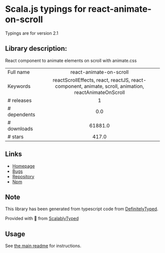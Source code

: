 
# Scala.js typings for react-animate-on-scroll

Typings are for version 2.1

## Library description:
React component to animate elements on scroll with animate.css

|                    |                 |
| ------------------ | :-------------: |
| Full name          | react-animate-on-scroll |
| Keywords           | reactScrollEffects, react, reactJS, react-component, animate, scroll, animation, reactAnimateOnScroll |
| # releases         | 1 |
| # dependents       | 0.0 |
| # downloads        | 61881.0 |
| # stars            | 417.0 |

## Links
- [Homepage](http://dbramwell.github.io/react-animate-on-scroll)
- [Bugs](https://github.com/dbramwell/react-animate-on-scroll/issues)
- [Repository](https://github.com/dbramwell/react-animate-on-scroll)
- [Npm](https://www.npmjs.com/package/react-animate-on-scroll)
    


## Note
This library has been generated from typescript code from [DefinitelyTyped](https://definitelytyped.org).

Provided with :purple_heart: from [ScalablyTyped](https://github.com/oyvindberg/ScalablyTyped)

## Usage
See [the main readme](../../readme.md) for instructions.


